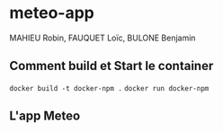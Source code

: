 # meteo-app

MAHIEU Robin, FAUQUET Loïc, BULONE Benjamin
 
## Comment build et Start le container
```docker build -t docker-npm .```
```docker run docker-npm```

## L'app Meteo
